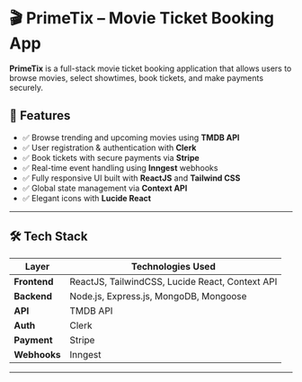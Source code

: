 # 🎬 PrimeTix – Movie Ticket Booking App

**PrimeTix** is a full-stack movie ticket booking application that allows users to browse movies, select showtimes, book tickets, and make payments securely.

## 🚀 Features

- ✅ Browse trending and upcoming movies using **TMDB API**
- ✅ User registration & authentication with **Clerk**
- ✅ Book tickets with secure payments via **Stripe**
- ✅ Real-time event handling using **Inngest** webhooks
- ✅ Fully responsive UI built with **ReactJS** and **Tailwind CSS**
- ✅ Global state management via **Context API**
- ✅ Elegant icons with **Lucide React**

---

## 🛠️ Tech Stack

| Layer       | Technologies Used                           |
|-------------|----------------------------------------------|
| **Frontend**| ReactJS, TailwindCSS, Lucide React, Context API |
| **Backend** | Node.js, Express.js, MongoDB, Mongoose       |
| **API**     | TMDB API                                     |
| **Auth**    | Clerk                                        |
| **Payment** | Stripe                                       |
| **Webhooks**| Inngest                                      |

---
